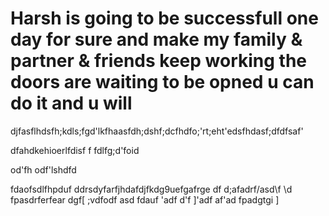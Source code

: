 # Harsh is going to be successfull one day for sure and make my family & partner & friends keep working the doors are waiting to be opned u can do it and u will 




djfasflhdsfh;kdls;fgd'lkfhaasfdh;dshf;dcfhdfo;'rt;eht'edsfhdasf;dfdfsaf'



dfahdkehioerlfdisf
f
fdlfg;d'foid


od'fh odf'lshdfd

fdaofsdlfhpduf
ddrsdyfarfjhdafdjfkdg9uefgafrge
df d;afadrf/asd\f
\d fpasdrferfear
dgf[
    ;vdfodf
    asd
    fdauf
    'adf
    d'f
    ]'adf
    af'ad
    fpadgtgi
]